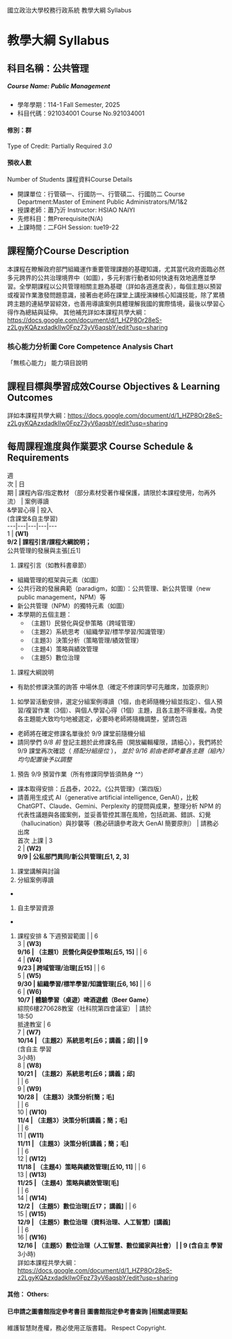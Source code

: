 國立政治大學校務行政系統 教學大綱 Syllabus
# 教學大綱 Syllabus
##  科目名稱：公共管理
#####  Course Name: Public Management
  * 學年學期：114-1 Fall Semester, 2025 
  * 科目代碼：921034001 Course No.921034001
#### 修別：群
Type of Credit: Partially Required 
_3.0_
#### 預收人數
Number of Students
課程資料Course Details
  * 開課單位：行管碩一、行國防一、行管碩二、行國防二 Course Department:Master of Eminent Public Administrators/M/1&2 
  * 授課老師：蕭乃沂 Instructor: HSIAO NAIYI 
  * 先修科目：無Prerequisite(N/A)
  * 上課時間：二FGH Session: tue19-22
##  課程簡介Course Description
本課程在瞭解政府部門組織運作重要管理課題的基礎知識，尤其當代政府面臨必然多元跨界的公共治理境界中（如圖），多元利害行動者如何快速有效地適應並學習。全學期課程以公共管理相關主題為基礎（詳如各週進度表），每個主題以預習或複習作業激發問題意識，接著由老師在課堂上講授演練核心知識技能，除了累積跨主題的連結學習綜效，也善用導讀案例具體理解我國的實際情境，最後以學習心得作為總結與延伸。
其他補充詳如本課程共學大綱：https://docs.google.com/document/d/1_HZP8Or28eS-z2LgyKQAzxdadkIIw0Fpz73yV6aqsbY/edit?usp=sharing
###  核心能力分析圖 Core Competence Analysis Chart
「無核心能力」 
能力項目說明
##  課程目標與學習成效Course Objectives & Learning Outcomes 
詳如本課程共學大綱：https://docs.google.com/document/d/1_HZP8Or28eS-z2LgyKQAzxdadkIIw0Fpz73yV6aqsbY/edit?usp=sharing
##  每周課程進度與作業要求 Course Schedule & Requirements
週  
次 |  日  
期 |  課程內容/指定教材 （部分素材受著作權保護，請限於本課程使用，勿再外流） |  案例導讀  
&學習心得 |  投入  
(含課堂&自主學習)  
---|---|---|---|---  
1 |  **(W1)  
9/2 |  課程引言/課程大綱說明；**  
公共管理的發展與主張[丘1]
  1. 課程引言（如教科書章節）
  * 組織管理的框架與元素（如圖）
  * 公共行政的發展典範（paradigm，如圖）：公共管理、新公共管理（new public management，NPM）等
  * 新公共管理（NPM）的獨特元素（如圖）
  * 本學期的五個主題：
    * （主題1）民營化與促參策略（跨域管理）
    * （主題2）系統思考（組織學習/標竿學習/知識管理）
    * （主題3）決策分析（策略管理/績效管理）
    * （主題4）策略與績效管理
    * （主題5）數位治理  
  1. 課程大綱說明
  * 有助於修課決策的詢答
中場休息（確定不修課同學可先離席，加簽原則）
  1. 如學習活動安排，選定分組案例導讀（1個，由老師隨機分組並指定）、個人預習/複習作業（3個）、與個人學習心得（1個）主題，且各主題不得重複。為使各主題能大致均勻地被選定，必要時老師將隨機調整，望請包涵
  * 老師將在確定修課名單後於 9/9 課堂前隨機分組
  * 請同學們 _9/8_ _前_ 登記主題於此修課名冊（開放編輯權限，請細心），我們將於 9/9 課堂再次確認（ _搭配分組座位_ ）， _並於_ _9/16_ _前由老師考量各主題（組內）均勻配置後予以調整_  
  1. 預告 9/9 預習作業（所有修課同學皆須熱身 ^^）
  * 課本取得安排：丘昌泰，2022。《公共管理》（第四版）
  * 請善用生成式 AI（generative artificial intelligence, GenAI），比較 ChatGPT、Claude、Gemini、Perplexity 的提問與成果，整理分析 NPM 的代表性議題與各國案例，並妥善管控其潛在風險，包括疏漏、錯誤、幻覺（hallucination）與抄襲等（務必研讀參考政大 GenAI 簡要原則）
|  請務必  
出席  
首次 上課 |  3  
2 |  **(W2)  
9/9 |  公私部門異同/新公共管理[丘1, 2, 3]**
  1. 課堂講解與討論
  1. 分組案例導讀
  *   
  1. 自主學習資源
  *   
  1. 課程安排 & 下週預習範圍
|  |  6  
3 |  **(W3)  
9/16 |  （主題1）民營化與促參策略[丘5, 15]** |  |  6  
4 |  **(W4)  
9/23 |  跨域管理/治理[丘15]** |  |  6  
5 |  **(W5)  
9/30 |  組織學習/標竿學習/知識管理[丘6, 16]** |  |  6  
6 |  **(W6)  
10/7 |  體驗學習（桌遊）啤酒遊戲（Beer Game）**  
綜院6樓270628教室（社科院第四會議室） |  請於  
18:50  
抵達教室 |  6  
7 |  **(W7)  
10/14 |  （主題2）系統思考[丘6；講義；邱] |  |  9**  
(含自主 學習  
3小時)  
8 |  **(W8)  
10/21 |  （主題2）系統思考[丘6；講義；邱]**  
|  |  6  
9 |  **(W9)  
10/28 |  （主題3）決策分析[簡；毛]**  
|  |  6  
10 |  **(W10)  
11/4 |  （主題3）決策分析[講義；簡；毛]**  
|  |  6  
11 |  **(W11)  
11/11 |  （主題3）決策分析[講義；簡；毛]**  
|  |  6  
12 |  **(W12)  
11/18 |  （主題4）策略與績效管理[丘10, 11]** |  |  6  
13 |  **(W13)  
11/25 |  （主題4）策略與績效管理[毛]**  
|  |  6  
14 |  **(W14)  
12/2 |  （主題5）數位治理[丘17； 講義]** |  |  6  
15 |  **(W15)  
12/9 |  （主題5）數位治理（資料治理、人工智慧）[講義]**  
|  |  6  
16 |  **(W16)  
12/16 |  （主題5）數位治理（人工智慧、數位國家與社會） |  |  9 (含自主 學習**  
3小時)  
詳如本課程共學大綱：https://docs.google.com/document/d/1_HZP8Or28eS-z2LgyKQAzxdadkIIw0Fpz73yV6aqsbY/edit?usp=sharing
####  其他： Others:
####  已申請之圖書館指定參考書目  圖書館指定參考書查詢 |相關處理要點
維護智慧財產權，務必使用正版書籍。 Respect Copyright.